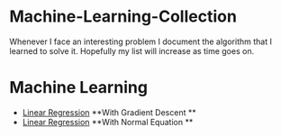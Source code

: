 # Machine-Learning-Collection
Whenever I face an interesting problem I document the algorithm that I learned to solve it. Hopefully my list will increase as time goes on.

# Machine Learning
* [Linear Regression](https://github.com/AladdinPerzon/Machine-Learning-Collection/blob/master/ML/LinearRegression/linear_regression_gradient_descent.py) **With Gradient Descent **
* [Linear Regression](https://github.com/AladdinPerzon/Machine-Learning-Collection/blob/master/ML/LinearRegression/linear_regression_normal_equation.py) **With Normal Equation **

